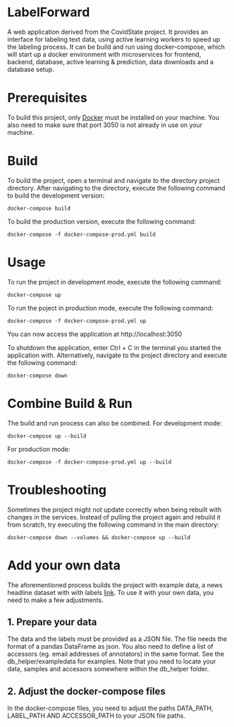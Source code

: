 # LabelForward 

A web application derived from the CovidState project. It provides an interface for labeling text data, using active learning workers to speed up the labeling process. It can be build and run using docker-compose, which will start up a docker environment with
microservices for frontend, backend, database, active learning & prediction, data downloads and a database setup.

# Prerequisites

To build this project, only [Docker](https://docs.docker.com/get-docker/) must be installed on your machine.
You also need to make sure that port 3050 is not already in use on your machine.

# Build

To build the project, open a terminal and navigate to the directory project directory. After navigating to the directory, execute the following command to build the development version:
```shell
docker-compose build 
```
To build the production version, execute the following command:
```shell
docker-compose -f docker-compose-prod.yml build
```

# Usage
To run the project in development mode, execute the following command:
```shell
docker-compose up
```
To run the poject in production mode, execute the following command:
```shell
docker-compose -f docker-compose-prod.yml up
```

You can now access the application at http://localhost:3050

To shutdown the application, enter Ctrl + C in the terminal you started the application with. Alternatively, navigate to the project directory and execute the following command:
```shell
docker-compose down
```

# Combine Build & Run
The build and run process can also be combined.
For development mode:
```shell
docker-compose up --build
```
For production mode:
```shell
docker-compose -f docker-compose-prod.yml up --build
```

# Troubleshooting
Sometimes the project might not update correctly when being rebuilt with changes in the services. Instead of pulling the project again and rebuild it from scratch, try executing the following command in the main directory:
```shell
docker-compose down --volumes && docker-compose up --build
```

# Add your own data
The aforementioned process builds the project with example data, a news headline dataset with with labels [link](https://www.kaggle.com/rmisra/news-category-dataset). To use it with your own data, you need to make a few adjustments.

## 1. Prepare your data
The data and the labels must be provided as a JSON file. The file needs the format of a pandas DataFrame as json. You also need to define a list of accessors (eg. email addresses of annotators) in the same format. See the db_helper/exampledata for examples.
Note that you need to locate your data, samples and accessors somewhere within the db_helper folder.

## 2. Adjust the docker-compose files
In the docker-compose files, you need to adjust the paths DATA_PATH, LABEL_PATH AND ACCESSOR_PATH to your JSON file paths. 
